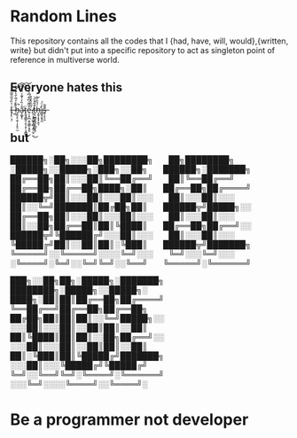 # Random Lines

This repository contains all the codes that I {had, have, will, would},{written, write} but didn't put into a specific repository to act as singleton point of reference in multiverse world.

## Everyone hates this


I̶̡̨̹͉̦͑͐̏̒̃̑͂̅̋͝͝ ̵͖̈͑̉h̶̡̼̝̠̯͔̣͎̥̠̫͒͗̒̅̀̄̀͐̇̉̚͝͠͠a̷̝͚͓̖̐͑̏̓̓͊͛̈́̊͘͝͝͝ẗ̴̢̬̘̳̭̦̝̖̝̗͔̯͇͜e̵̹̜̥̪̝̮͖͚̣͓̱͒̏͂́͆͊́͆̉̇̽ͅ ̸̨̠̝̯͖͓͎̻͎͍̗̫̜̤̉̃̏̔̉̊͜t̶̝̩͖̳̱͚͈̠̻̬̝̘͒͋̽̄͝ḧ̶͓̱̩͓͓̜̭́̏̑̇͛̕ͅi̴̳̱̩̬̥̼̍̈́s̶̥̩̙̗̱̄̄̃




## but
██████╗░██╗░░░██╗████████╗  ██╗████████╗  ░█████╗░░█████╗░███╗░░██╗  ██████╗░███████╗
██╔══██╗██║░░░██║╚══██╔══╝  ██║╚══██╔══╝  ██╔══██╗██╔══██╗████╗░██║  ██╔══██╗██╔════╝
██████╦╝██║░░░██║░░░██║░░░  ██║░░░██║░░░  ██║░░╚═╝███████║██╔██╗██║  ██████╦╝█████╗░░
██╔══██╗██║░░░██║░░░██║░░░  ██║░░░██║░░░  ██║░░██╗██╔══██║██║╚████║  ██╔══██╗██╔══╝░░
██████╦╝╚██████╔╝░░░██║░░░  ██║░░░██║░░░  ╚█████╔╝██║░░██║██║░╚███║  ██████╦╝███████╗
╚═════╝░░╚═════╝░░░░╚═╝░░░  ╚═╝░░░╚═╝░░░  ░╚════╝░╚═╝░░╚═╝╚═╝░░╚══╝  ╚═════╝░╚══════╝

███╗░░██╗██╗░█████╗░███████╗  ████████╗░█████╗░░█████╗░
████╗░██║██║██╔══██╗██╔════╝  ╚══██╔══╝██╔══██╗██╔══██╗
██╔██╗██║██║██║░░╚═╝█████╗░░  ░░░██║░░░██║░░██║██║░░██║
██║╚████║██║██║░░██╗██╔══╝░░  ░░░██║░░░██║░░██║██║░░██║
██║░╚███║██║╚█████╔╝███████╗  ░░░██║░░░╚█████╔╝╚█████╔╝
╚═╝░░╚══╝╚═╝░╚════╝░╚══════╝  ░░░╚═╝░░░░╚════╝░░╚════╝░

# Be a programmer not developer
